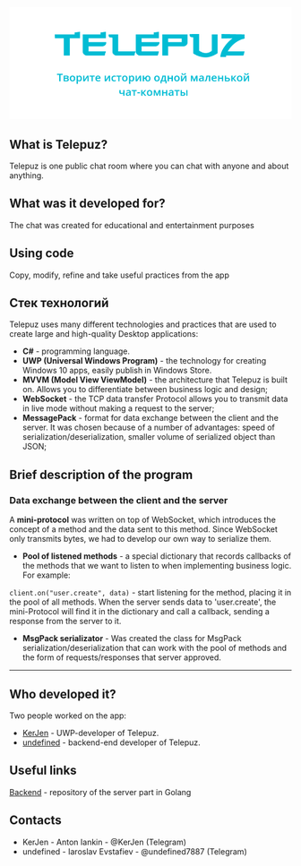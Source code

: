 ![Telepuz](HeaderTelepuz.png)

## What is Telepuz?
Telepuz is one public chat room where you can chat with anyone and about anything.

## What was it developed for?
The chat was created for educational and entertainment purposes

## Using code
Copy, modify, refine and take useful practices from the app

## Стек технологий
Telepuz uses many different technologies and practices that are used to create large and high-quality Desktop applications:
* **C#** - programming language.
* **UWP (Universal Windows Program)** - the technology for creating Windows 10 apps, easily publish in Windows Store.
* **MVVM (Model View ViewModel)** - the architecture that Telepuz is built on. Allows you to differentiate between business logic and design;
* **WebSocket** - the TCP data transfer Protocol allows you to transmit data in live mode without making a request to the server;
* **MessagePack** - format for data exchange between the client and the server. It was chosen because of a number of advantages: speed of serialization/deserialization, smaller volume of serialized object than JSON;

## Brief description of the program
### Data exchange between the client and the server
A **mini-protocol** was written on top of WebSocket, which introduces the concept of a method and the data sent to this method. Since WebSocket only transmits bytes, we had to develop our own way to serialize them.

* **Pool of listened methods** - a special dictionary that records callbacks of the methods that we want to listen to when implementing business logic.
For example:

 `client.on("user.create", data)` - start listening for the method, placing it in the pool of all methods. When the server sends data to 'user.create', the mini-Protocol will find it in the dictionary and call a callback, sending a response from the server to it.

 * **MsgPack serializator** -  Was created the class for MsgPack serialization/deserialization that can work with the pool of methods and the form of requests/responses that server approved. 

---

## Who developed it?

Two people worked on the app:

* [KerJen](https://github.com/KerJen) - UWP-developer of Telepuz.
* [undefined](https://github.com/undefined7887) - backend-end developer of Telepuz.

## Useful links
[Backend](https://github.com/undefined7887/telepuz-backend) - repository of the server part in Golang

## Contacts
* KerJen - Anton Iankin - @KerJen (Telegram)
* undefined - Iaroslav Evstafiev - @undefined7887 (Telegram)
